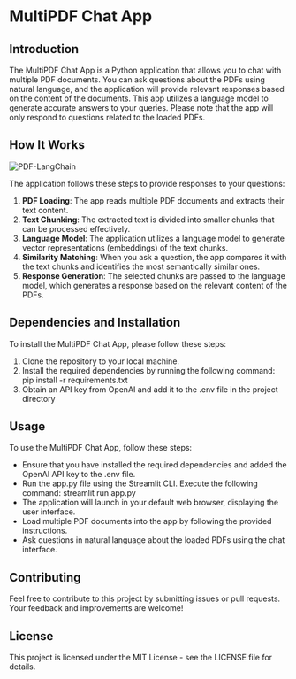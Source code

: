 # MultiPDF Chat App

## Introduction

The MultiPDF Chat App is a Python application that allows you to chat with multiple PDF documents. You can ask questions about the PDFs using natural language, and the application will provide relevant responses based on the content of the documents. This app utilizes a language model to generate accurate answers to your queries. Please note that the app will only respond to questions related to the loaded PDFs.

## How It Works

![PDF-LangChain](https://github.com/user-attachments/assets/baa7ed44-1e4e-4626-9348-7da5c12bcc41)

The application follows these steps to provide responses to your questions:

1. **PDF Loading**: The app reads multiple PDF documents and extracts their text content.
2. **Text Chunking**: The extracted text is divided into smaller chunks that can be processed effectively.
3. **Language Model**: The application utilizes a language model to generate vector representations (embeddings) of the text chunks.
4. **Similarity Matching**: When you ask a question, the app compares it with the text chunks and identifies the most semantically similar ones.
5. **Response Generation**: The selected chunks are passed to the language model, which generates a response based on the relevant content of the PDFs.

## Dependencies and Installation

To install the MultiPDF Chat App, please follow these steps:

1. Clone the repository to your local machine.
2. Install the required dependencies by running the following command:
      pip install -r requirements.txt
3. Obtain an API key from OpenAI and add it to the .env file in the project directory

## Usage

To use the MultiPDF Chat App, follow these steps: 
- Ensure that you have installed the required dependencies and added the OpenAI API key to the .env file.
- Run the app.py file using the Streamlit CLI. Execute the following command: streamlit run app.py
- The application will launch in your default web browser, displaying the user interface.
- Load multiple PDF documents into the app by following the provided instructions.
- Ask questions in natural language about the loaded PDFs using the chat interface.

## Contributing

Feel free to contribute to this project by submitting issues or pull requests. Your feedback and improvements are welcome!

## License

This project is licensed under the MIT License - see the LICENSE file for details.


    

   
